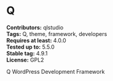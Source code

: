 # Q #
**Contributors:** qlstudio  
**Tags:** Q, theme, framework, developers   
**Requires at least:** 4.0.0  
**Tested up to:** 5.5.0  
**Stable tag:** 4.9.1  
**License:** GPL2  

Q WordPress Development Framework
